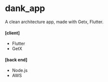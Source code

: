 # dank_app
A clean architecture app, made with Getx, Flutter.


#### [client]
- Flutter
- GetX


#### [back end]
- Node.js
- AWS
